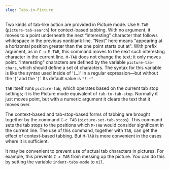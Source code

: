 ```yaml
---
slug: Tabs-in-Picture
---
```


Two kinds of tab-like action are provided in Picture mode. Use `M-TAB` (`picture-tab-search`) for context-based tabbing. With no argument, it moves to a point underneath the next “interesting" character that follows whitespace in the previous nonblank line. “Next" here means “appearing at a horizontal position greater than the one point starts out at". With prefix argument, as in `C-u M-TAB`, this command moves to the next such interesting character in the current line. `M-TAB` does not change the text; it only moves point. “Interesting" characters are defined by the variable `picture-tab-chars`, which should define a set of characters. The syntax for this variable is like the syntax used inside of ‘`[…]`’ in a regular expression—but without the ‘`[`’ and the ‘`]`’. Its default value is `"!-~"`.

`TAB` itself runs `picture-tab`, which operates based on the current tab stop settings; it is the Picture mode equivalent of `tab-to-tab-stop`. Normally it just moves point, but with a numeric argument it clears the text that it moves over.

The context-based and tab-stop-based forms of tabbing are brought together by the command `C-c TAB` (`picture-set-tab-stops`). This command sets the tab stops to the positions which `M-TAB` would consider significant in the current line. The use of this command, together with `TAB`, can get the effect of context-based tabbing. But `M-TAB` is more convenient in the cases where it is sufficient.

It may be convenient to prevent use of actual tab characters in pictures. For example, this prevents `C-x TAB` from messing up the picture. You can do this by setting the variable `indent-tabs-mode` to `nil`.
